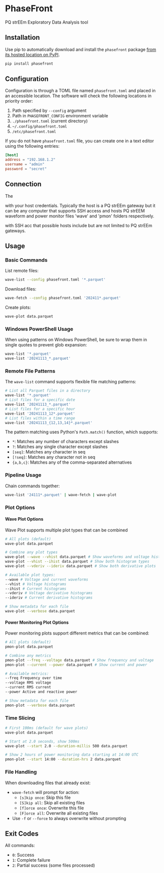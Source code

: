 # PhaseFront

PQ strEEm Exploratory Data Analysis tool

## Installation

Use pip to automatically download and install the `phasefront` package [from its hosted location on PyPI](https://pypi.org/project/phasefront/).

```bash
pip install phasefront
```

## Configuration

Configuration is through a TOML file named `phasefront.toml` and placed in an accessible location. The software will check the following locations in priority order:
1. Path specified by `--config` argument
2. Path in `PHASEFRONT_CONFIG` environment variable
3. `./phasefront.toml` (current directory)
4. `~/.config/phasefront.toml`
5. `/etc/phasefront.toml`

If you do not have `phasefront.toml` file, you can create one in a text editor using the following entries:
```toml
[host]
address = "192.168.1.2"
username = "admin"
password = "secret"
```

## Connection

The

 with your host credentials.  Typically the host is a PQ strEEm gateway but it can be any computer that supports SSH access and hosts PQ strEEM waveform and power monitor files 'wave' and 'pmon' folders respectively.

with SSH acc that possible hosts include but are not limited to PQ strEEm gateways.


## Usage

### Basic Commands

List remote files:
```bash
wave-list --config phasefront.toml '*.parquet'
```

Download files:
```bash
wave-fetch --config phasefront.toml '202411*.parquet'
```

Create plots:
```bash
wave-plot data.parquet
```

### Windows PowerShell Usage

When using patterns on Windows PowerShell, be sure to wrap them in single quotes to prevent glob expansion:
```bash
wave-list '*.parquet'
wave-list '20241113_*.parquet'
```

### Remote File Patterns

The `wave-list` command supports flexible file matching patterns:

```bash
# List all Parquet files in a directory
wave-list '*.parquet'
# List files for a specific date
wave-list '20241113_*.parquet'
# List files for a specific hour
wave-list '20241113_12*.parquet'
# List files within a time range
wave-list '20241113_{12,13,14}*.parquet'
```

The pattern matching uses Python's `Path.match()` function, which supports:
- `*`: Matches any number of characters except slashes
- `?`: Matches any single character except slashes
- `[seq]`: Matches any character in seq
- `[!seq]`: Matches any character not in seq
- `{a,b,c}`: Matches any of the comma-separated alternatives

### Pipeline Usage

Chain commands together:
```bash
wave-list '24111*.parquet' | wave-fetch | wave-plot
```

### Plot Options

#### Wave Plot Options
Wave Plot supports multiple plot types that can be combined

```bash
# All plots (default)
wave-plot data.parquet

# Combine any plot types
wave-plot --wave --vhist data.parquet # Show waveforms and voltage histograms
wave-plot --vhist --ihist data.parquet # Show both histogram types
wave-plot --vderiv --ideriv data.parquet # Show both derivative plots

# Available plot types:
--wave # Voltage and current waveforms
--vhist # Voltage histograms
--ihist # Current histograms
--vderiv # Voltage derivative histograms
--ideriv # Current derivative histograms

# Show metadata for each file
wave-plot --verbose data.parquet
```

#### Power Monitoring Plot Options

Power monitoring plots support different metrics that can be combined:

```bash
# All plots (default)
pmon-plot data.parquet

# Combine any metrics
pmon-plot --freq --voltage data.parquet # Show frequency and voltage
pmon-plot --current --power data.parquet # Show current and power

# Available metrics:
--freq Frequency over time
--voltage RMS voltage
--current RMS current
--power Active and reactive power

# Show metadata for each file
pmon-plot --verbose data.parquet
```

### Time Slicing

```bash
# First 100ms (default for wave plots)
wave-plot data.parquet

# Start at 2.0 seconds, show 500ms
wave-plot --start 2.0 --duration-millis 500 data.parquet

# Show 2 hours of power monitoring data starting at 14:00 UTC
pmon-plot --start 14:00 --duration-hrs 2 data.parquet
```

### File Handling

When downloading files that already exist:
- `wave-fetch` will prompt for action:
  - `[s]kip once`: Skip this file
  - `[S]kip all`: Skip all existing files
  - `[f]orce once`: Overwrite this file
  - `[F]orce all`: Overwrite all existing files
- Use `-f` or `--force` to always overwrite without prompting

## Exit Codes

All commands:
- `0`: Success
- `1`: Complete failure
- `2`: Partial success (some files processed)

